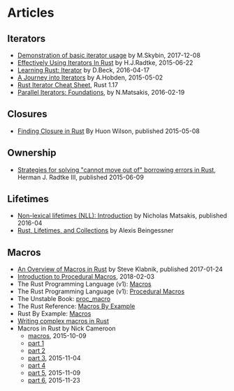 # Articles



## Iterators
- [Demonstration of basic iterator usage][itdobiu] by M.Skybin, 2017-12-08
- [Effectively Using Iterators In Rust][iteuiir] by H.J.Radtke, 2015-06-22
- [Learning Rust: Iterator][itlri] by D.Beck, 2016-04-17
- [A Journey into Iterators][itajii] by A.Hobden, 2015-05-02
- [Rust Iterator Cheat Sheet][itricc], Rust 1.17
- [Parallel Iterators: Foundations][itpif], by N.Matsakis, 2016-02-19


[itdobiu]: https://github.com/rustomax/rust-iterators
[itlri]: http://dbeck.github.io/Learning-Rust-Iterator/
[itricc]: https://danielkeep.github.io/itercheat_baked.html
[itajii]: https://hoverbear.org/2015/05/02/a-journey-into-iterators/
[iteuiir]: http://hermanradtke.com/2015/06/22/effectively-using-iterators-in-rust.html
[itpif]: http://smallcultfollowing.com/babysteps/blog/2016/02/19/parallel-iterators-part-1-foundations/



## Closures
- [Finding Closure in Rust](http://huonw.github.io/blog/2015/05/finding-closure-in-rust/)
  By Huon Wilson, published 2015-05-08


## Ownership
- [Strategies for solving "cannot move out of" borrowing errors in Rust](http://hermanradtke.com/2015/06/09/strategies-for-solving-cannot-move-out-of-borrowing-errors-in-rust.html), Herman J. Radtke III, published 2015-06-09


## Lifetimes
- [Non-lexical lifetimes (NLL): Introduction](http://smallcultfollowing.com/babysteps/blog/2016/04/27/non-lexical-lifetimes-introduction/) by Nicholas Matsakis, published 2016-04
- [Rust, Lifetimes, and Collections](http://cglab.ca/~abeinges/blah/rust-lifetimes-and-collections/) by Alexis Beingessner


## Macros
- [An Overview of Macros in Rust](http://words.steveklabnik.com/an-overview-of-macros-in-rust) by Steve Klabnik, published 2017-01-24
- [Introduction to Procedural Macros](https://tinkering.xyz/posts/introduction-to-proc-macros/), 2018-02-03
- The Rust Programming Language (v1): [Macros](https://doc.rust-lang.org/book/first-edition/macros.html)
- The Rust Programming Language (v1): [Procedural Macros](https://doc.rust-lang.org/book/first-edition/procedural-macros.html)
- The Unstable Book: [proc_macro](https://doc.rust-lang.org/unstable-book/language-features/proc-macro.html)
- The Rust Reference: [Macros By Example](https://doc.rust-lang.org/reference/macros-by-example.html)
- Rust By Example: [Macros](https://rustbyexample.com/macros.html)
- [Writing complex macros in Rust](https://rreverser.com/writing-complex-macros-in-rust/)
- Macros in Rust by Nick Cameroon
  - [macros](https://www.ncameron.org/blog/macros/), 2015-10-09
  - [part 1](https://www.ncameron.org/blog/macros-in-rust-pt1/)
  - [part 2](https://www.ncameron.org/blog/macros-in-rust-pt2/)
  - [part 3](https://www.ncameron.org/blog/macros-in-rust-pt3/), 2015-11-04
  - [part 4](https://www.ncameron.org/blog/macros-in-rust-pt4/)
  - [part 5](https://www.ncameron.org/blog/macros-in-rust-pt5/), 2015-11-09
  - [part 6](https://www.ncameron.org/blog/macros-pt6-more-issues/), 2015-11-23

